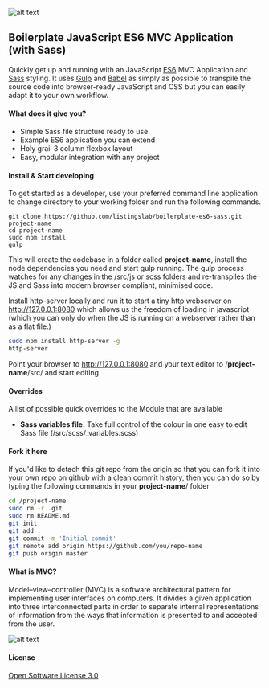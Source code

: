 ![alt text](https://github.com/listingslab/boilerplate-es6-sass/blob/master/build/images/listingslab.png?raw=true "Listingslab Logo")

## Boilerplate JavaScript ES6 MVC Application (with Sass)

Quickly get up and running with an JavaScript [ES6](https://es6.io) MVC Application and [Sass](http://sass-lang.com) styling. It uses [Gulp](http://gulpjs.com/) and [Babel](https://babeljs.io) as simply as possible to transpile the source code into browser-ready JavaScript and CSS but you can easily adapt it to your own workflow.

#### What does it give you?

- Simple Sass file structure ready to use
- Example ES6 application you can extend
- Holy grail 3 column flexbox layout
- Easy, modular integration with any project

#### Install & Start developing
To get started as a developer, use your preferred command line application to change directory to your working folder and run the following commands.

```
git clone https://github.com/listingslab/boilerplate-es6-sass.git project-name
cd project-name
sudo npm install
gulp
```
This will create the codebase in a folder called __project-name__, install the node dependencies you need and start gulp running. The gulp process watches for any changes in the /src/js or scss folders and re-transpiles the JS and Sass into modern browser compliant, minimised code. 

Install http-server locally and run it to start a tiny http webserver on http://127.0.0.1:8080 which allows us the freedom of loading in javascript (which you can only do when the JS is running on a webserver rather than as a flat file.)
 
```bash
sudo npm install http-server -g
http-server
```
Point your browser to http://127.0.0.1:8080 and your text editor to /__project-name__/src/ and start editing.

#### Overrides
A list of possible quick overrides to the Module that are available
- __Sass variables file.__ Take full control of the colour in one easy to edit Sass file (/src/scss/_variables.scss)



#### Fork it here

If you'd like to detach this git repo from the origin so that you can fork it into your own repo on github with a clean commit history, then you can do so by typing the following commands in your __project-name__/ folder

```bash
cd /project-name
sudo rm -r .git
sudo rm README.md
git init
git add .
git commit -m 'Initial commit'
git remote add origin https://github.com/you/repo-name
git push origin master
```

#### What is MVC?
Model–view–controller (MVC) is a software architectural pattern for implementing user interfaces on computers. It divides a given application into three interconnected parts in order to separate internal representations of information from the ways that information is presented to and accepted from the user.

![alt text](https://github.com/listingslab/boilerplate-es6-sass/blob/master/build/images/mvc.png?raw=true "What is MVC?")

#### License

[Open Software License 3.0](https://spdx.org/licenses/OSL-3.0.html)